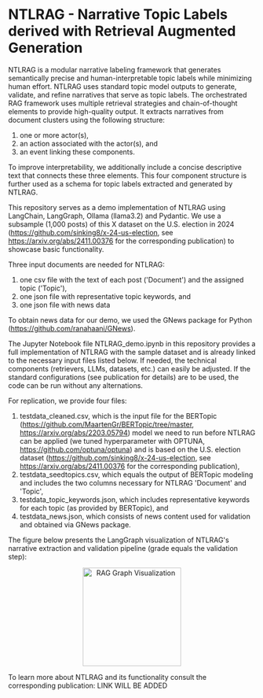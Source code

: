 # NTLRAG - Narrative Topic Labels derived with Retrieval Augmented Generation

NTLRAG is a modular narrative labeling framework that generates semantically precise and human-interpretable topic labels while minimizing human effort. NTLRAG uses standard topic model outputs to generate, validate, and refine narratives that serve as topic labels. The orchestrated RAG framework uses multiple retrieval strategies and chain-of-thought elements to provide high-quality output. It extracts narratives from document clusters using the following structure:

1. one or more actor(s),
2. an action associated with the actor(s), and
3. an event linking these components.
   
To improve interpretability, we additionally include a concise descriptive text that connects these three elements. This four component structure is further used as a schema for topic labels extracted and generated by NTLRAG.

This repository serves as a demo implementation of NTLRAG using LangChain, LangGraph, Ollama (llama3.2) and Pydantic. We use a subsample (1,000 posts) of this X dataset on the U.S. election in 2024 (https://github.com/sinking8/x-24-us-election, see https://arxiv.org/abs/2411.00376 for the corresponding publication) to showcase basic functionality.

Three input documents are needed for NTLRAG:

1. one csv file with the text of each post ('Document') and the assigned topic ('Topic'),
2. one json file with representative topic keywords, and
3. one json file with news data

To obtain news data for our demo, we used the GNews package for Python (https://github.com/ranahaani/GNews).

The Jupyter Notebook file NTLRAG_demo.ipynb in this repository provides a full implementation of NTLRAG with the sample dataset and is already linked to the necessary input files listed below. If needed, the technical components (retrievers, LLMs, datasets, etc.) can easily be adjusted. If the standard configurations (see publication for details) are to be used, the code can be run without any alternations.

For replication, we provide four files:
1. testdata_cleaned.csv, which is the input file for the BERTopic (https://github.com/MaartenGr/BERTopic/tree/master, https://arxiv.org/abs/2203.05794) model we need to run before NTLRAG can be applied (we tuned hyperparameter with OPTUNA, https://github.com/optuna/optuna) and is based on the U.S. election dataset (https://github.com/sinking8/x-24-us-election, see https://arxiv.org/abs/2411.00376 for the corresponding publication),
2. testdata_seedtopics.csv, which equals the output of BERTopic modeling and includes the two columns necessary for NTLRAG 'Document' and 'Topic',
3. testdata_topic_keywords.json, which includes representative keywords for each topic (as provided by BERTopic), and
4. testdata_news.json, which consists of news content used for validation and obtained via GNews package.

The figure below presents the LangGraph visualization of NTLRAG's narrative extraction and validation pipeline (grade equals the validation step):
<p align="center">
  <img src="/graph.png" width="200" alt="RAG Graph Visualization">
</p>

To learn more about NTLRAG and its functionality consult the corresponding publication: LINK WILL BE ADDED

